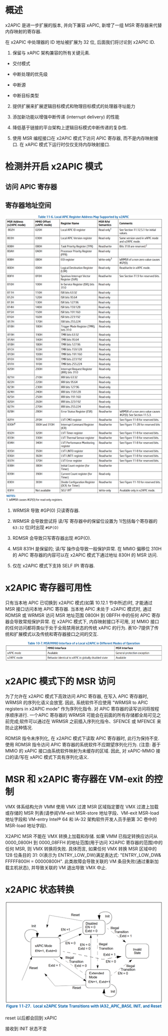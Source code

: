 
# 概述

x2APIC 是进一步扩展的版本, 并向下兼容 xAPIC, 新增了一组 MSR 寄存器来代替内存映射的寄存器.

在 x2APIC 中处理器的 ID 地址被扩展为 32 位, 后面我们将讨论到 x2APIC ID.

1) 保留与 xAPIC 架构兼容的所有关键元素.

* 交付模式

* 中断处理的优先级

* 中断源

* 中断目标类型

2) 提供扩展来扩展逻辑目标模式和物理目标模式的处理器寻址能力

3) 添加新功能以增强中断传递 (interrupt delivery) 的性能

4) 降低基于链接的平台架构上逻辑目标模式中断传递的复杂性.

5) 使用 MSR 编程接口在 x2APIC 模式下访问 APIC 寄存器, 而不是内存映射接口. 在 xAPIC 模式下运行时仅仅支持内存映射接口.

# 检测并开启 x2APIC 模式



## 访问 APIC 寄存器


## 寄存器地址空间



![2024-09-12-15-52-15.png](./images/2024-09-12-15-52-15.png)

1) WRMSR 导致 #GP(0) 只读寄存器.

2) WRMSR 会导致尝试将 读/写 寄存器中的保留位设置为 1(包括每个寄存器的 `63:32` 位)时出现 `#GP(O)`

3) RDMSR 会导致只写寄存器出现 #GP(O).

4) MSR 831H 是保留的; 读/写 操作会导致一般保护异常. 在 MMIO 偏移位 310H 的 APIC 寄存器的内容可以在 x2APIC 模式下通过地址 830H 的 MSR 访问.

5) 仅在 x2APIC 模式下支持 SELF IPI 寄存器.

# x2APIC 寄存器可用性

只有当本地 APIC 已切换到 x2APIC 模式(如第 10.12.1 节中所述)时, 才能通过 MSR 接口访问本地 APIC 寄存器. 当本地 APIC 未处于 x2APIC 模式时, 通过 RDMSR 或 WRMSR 访问 MSR 地址范围 0800H 到 0BFFH 中的任何 APIC 寄存器会导致常规保护异常. 在 x2APIC 模式下, 内存映射接口不可用, 对 MMIO 接口的任何访问都将类似于处于全局禁用状态的传统 xAPIC 的行为. 表10-7提供了传统和扩展模式以及传统和寄存器接口之间的交互.

![alt text](images/2024-11-20_10-03-11.png)

# x2APIC 模式下的 MSR 访问

为了允许在 x2APIC 模式下高效访问 APIC 寄存器, 在写入 APIC 寄存器时, WRMSR 的序列化语义会放宽. 因此, 系统软件不应使用 "WRMSR to APIC registers in x2APIC mode" 作为序列化指令. 对 APIC 寄存器的读写访问将按程序顺序进行. 一个APIC 寄存器的 WRMSR 可能会在前面的所有存储都全局可见之前完成;软件可以通过在 WRMSR 之前插入序列化指令、SFENCE 或 MFENCE 来防止这种情况.

RDMSR 指令未序列化, 在 x2APIC 模式下读取 APIC 寄存器时, 此行为保持不变. 使用 RDMSR 指令访问 APIC 寄存器的系统软件不应期望序列化行为. (注意: 基于 MMIO 的 xAPIC 接口由系统软件映射为未缓存的区域. 因此, 对 xAPIC-MMIO 接口的读/写在 xAPIC 模式下具有序列化语义.

# MSR 和 x2APIC 寄存器在 VM-exit 的控制

VMX 体系结构允许 VMM 使用 VMX 过渡 MSR 区域指定要在 VMX 过渡上加载或存储的 MSR 列表(请参阅VM-exit MSR-store 地址字段、VM-exit MSR-load 地址字段和 VM-entry Intel® 64 和 IA-32 架构软件开发人员手册第 3C 卷中的 MSR-load 地址字段).

X2APIC MSR 不能在 VMX 转换上加载和存储. 如果 VMM 已指定转换应访问从 0000_0800H 到 0000_08FFH 的地址范围(用于访问 X2APIC 寄存器的范围)中的任何 MSR, 则 VMX 转换将失败. 具体而言, 如果任何 VMX 转换 MSR 区域中的 128 位条目的 31: 0(表示为 ENTRY_LOW_DW)满足表达式: "ENTRY_LOW_DW& FFFFF800H = 00000800H". 此类故障会导致关联的 VM 条目失败(通过重新加载主机状态), 并导致关联的 VM 退出导致 VMX 中止.

# x2APIC 状态转换

![2024-08-01-18-06-09.png](./images/2024-08-01-18-06-09.png)

reset 以后都会回到 xAPIC

接收到 INIT 状态不变
